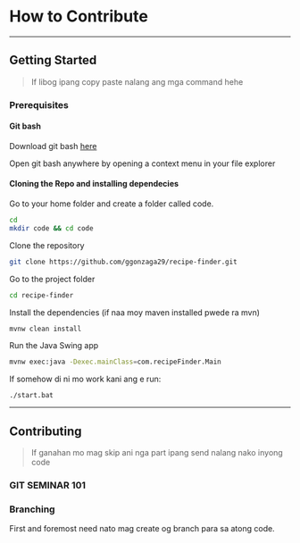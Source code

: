 # How to Contribute

----------------

## Getting Started

> If libog ipang copy paste nalang ang mga command hehe

### Prerequisites

#### Git bash
Download git bash [here](https://git-scm.com/downloads)

Open git bash anywhere by opening a context menu in your file explorer

#### Cloning the Repo and installing dependecies

Go to your home folder and create a folder called code.
```bash
cd
mkdir code && cd code 
```

Clone the repository
```bash
git clone https://github.com/ggonzaga29/recipe-finder.git
```

Go to the project folder
```bash
cd recipe-finder
```

Install the dependencies (if naa moy maven installed pwede ra mvn)
```bash
mvnw clean install
```

Run the Java Swing app
```bash
mvnw exec:java -Dexec.mainClass=com.recipeFinder.Main
```

If somehow di ni mo work kani ang e run:
```
./start.bat
```

----------------

## Contributing
> If ganahan mo mag skip ani nga part ipang send nalang nako inyong code

### GIT SEMINAR 101

### Branching
First and foremost need nato mag create og branch para sa atong code. 

```bash
